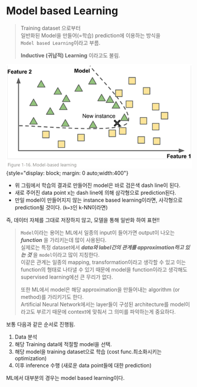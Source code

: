 # Model based Learning

> Training dataset 으로부터  
> 일반화된 Model을 만들어(=학습) prediction에 이용하는 방식을  
> `Model based Learning`이라고 부름.
> 
> **Inductive (귀납적) Learning** 이라고도 불림.

![](../img/ch00/model_based_learning.png){style="display: block; margin: 0 auto;width:400"}

* 위 그림에서 학습의 결과로 만들어진 model은 바로 검은색 dash line이 된다.
* 새로 주어진 data point x는 dash line에 의해 삼각형으로 prediction된다.
* 만일 model이 만들어지지 않는 instance based learning이라면, 사각형으로 prediction될 것이다. (`k=3`인 k-NN이라면)

즉, 데이터 자체를 그대로 저장하지 않고, 모델을 통해 일반화 하여 표현!!

> `Model`이라는 용어는 ML에서 일종의 input이 들어가면 output이 나오는 ***function*** 을 가리키는데 많이 사용된다.  
> 실제로는 특정 dataset에서 ***data와 label간의 관계를 approximation하고 있는 것*** 을 `model`이라고 많이 지칭한다.  
> 이같은 관계는 일종의 mapping, transformation이라고 생각할 수 있고 이는 function의 형태로 나타낼 수 있기 때문에 model을 function이라고 생각해도 supervised learning에선 큰 무리가 없다.  
>
> 또한 ML에서 model은 해당 approximation을 만들어내는 algorithm (or method)를 가리키기도 한다.  
> Artificial Neural Network에서는 layer들이 구성된 architecture를 model이라고도 부르기 때문에 context에 맞춰서 그 의미를 파악하는게 중요하다.


보통 다음과 같은 순서로 진행됨.

1. Data 분석
2. 해당 Training data에 적절할 model을 선택.
3. 해당 model을 training dataset으로 학습 (cost func.최소화시키는 optimization)
4. 이후 inference 수행 (새로운 data point들에 대한 prediction)

ML에서 대부분의 경우는 model based learning이다.
